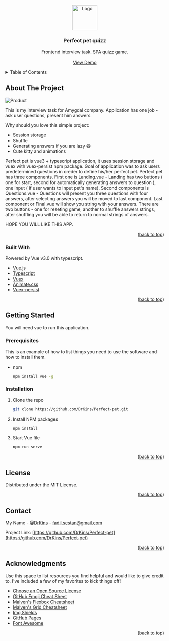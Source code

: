 <div id="top"></div>
<!-- PROJECT LOGO -->
<br />
<div align="center">
  <a href="https://github.com/othneildrew/Best-README-Template">
    <img src="https://i.imgur.com/MyAQ5VX.png" alt="Logo" width="80" height="80">
  </a>

  <h3 align="center">Perfect pet quizz</h3>

  <p align="center">
    Frontend interview task. SPA quizz game.
    <br />
    <br />
    <a href="http://drkins.great-site.net/?i=1">View Demo</a>
</div>



<!-- TABLE OF CONTENTS -->
<details>
  <summary>Table of Contents</summary>
  <ol>
    <li>
      <a href="#about-the-project">About The Project</a>
      <ul>
        <li><a href="#built-with">Built With</a></li>
      </ul>
    </li>
    <li>
      <a href="#getting-started">Getting Started</a>
      <ul>
        <li><a href="#prerequisites">Prerequisites</a></li>
        <li><a href="#installation">Installation</a></li>
      </ul>
    </li>
    <li><a href="#license">License</a></li>
    <li><a href="#contact">Contact</a></li>
    <li><a href="#acknowledgments">Acknowledgments</a></li>
  </ol>
</details>



<!-- ABOUT THE PROJECT -->
## About The Project

<img src="https://i.imgur.com/69l8NSw.png" alt="Product" align="center">

This is my interview task for Amygdal company. Application has one job - ask user questions, present him answers.

Why should you love this simple project:
* Session storage
* Shuffle
* Generating answers if you are lazy :smile:
* Cute kitty and animations

Perfect pet is vue3 + typescript application, it uses session storage and vuex with vuex-persist npm package. Goal of application was to ask users predetermined questions in oreder to define his/her perfect pet. Perfect pet has three components. First one is Landing.vue - Landing has two buttons ( one for start, second for automatically generating answers to question ), one input ( if user wants to input pet's name).  Second components is Questions.vue - Questions will present you three questions with four answers, after selecting answers you will be moved to last component. Last component or Final.vue will show you string with your answers. There are two buttons - one for reseting game, another to shuffle answers strings, after shuffling you will be able to return to normal strings of answers.

HOPE YOU WILL LIKE THIS APP.

<p align="right">(<a href="#top">back to top</a>)</p>



### Built With

Powered by Vue v3.0 with typescript.

* [Vue.js](https://vuejs.org/)
* [Typescript](https://www.typescriptlang.org/)
* [Vuex](https://vuex.vuejs.org/)
* [Animate.css](https://animate.style/)
* [Vuex-persist](https://www.npmjs.com/package/vuex-persist)

<p align="right">(<a href="#top">back to top</a>)</p>



<!-- GETTING STARTED -->
## Getting Started

You will need vue to run this application.

### Prerequisites

This is an example of how to list things you need to use the software and how to install them.
* npm
  ```sh
  npm install vue -g
  ```

### Installation

1. Clone the repo
   ```sh
   git clone https://github.com/DrKins/Perfect-pet.git
   ```
2. Install NPM packages
   ```sh
   npm install
   ```
3. Start Vue file
   ```sh
   npm run serve
   ```

<p align="right">(<a href="#top">back to top</a>)</p>

<!-- LICENSE -->
## License

Distributed under the MIT License.

<p align="right">(<a href="#top">back to top</a>)</p>



<!-- CONTACT -->
## Contact

My Name - [@DrKins](https://www.instagram.com/lieutenant.sestan/) - fadil.sestan@gmail.com

Project Link: [https://github.com/DrKins/Perfect-pet](https://github.com/DrKins/Perfect-pet)

<p align="right">(<a href="#top">back to top</a>)</p>



<!-- ACKNOWLEDGMENTS -->
## Acknowledgments

Use this space to list resources you find helpful and would like to give credit to. I've included a few of my favorites to kick things off!

* [Choose an Open Source License](https://choosealicense.com)
* [GitHub Emoji Cheat Sheet](https://www.webpagefx.com/tools/emoji-cheat-sheet)
* [Malven's Flexbox Cheatsheet](https://flexbox.malven.co/)
* [Malven's Grid Cheatsheet](https://grid.malven.co/)
* [Img Shields](https://shields.io)
* [GitHub Pages](https://pages.github.com)
* [Font Awesome](https://fontawesome.com)


<p align="right">(<a href="#top">back to top</a>)</p>

